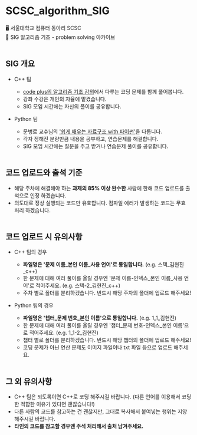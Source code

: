 # SCSC_algorithm_SIG

🖥️ 서울대학교 컴퓨터 동아리 SCSC<br>
📕 SIG 알고리즘 기초 - problem solving 아카이브<br><br>



## SIG 개요

* C++ 팀
  * [code plus의 알고리즘 기초 강의](https://code.plus/course/41, "codeplus link")에서 다루는 코딩 문제를 함께 풀어봅니다.
  * 강좌 수강은 개인의 자율에 맡겼습니다.
  * SIG 모임 시간에는 자신의 풀이를 공유합니다.

* Python 팀
  * 문병로 교수님의 ['쉽게 배우는 자료구조 with 파이썬'](https://www.kyobobook.co.kr/product/detailViewKor.laf?ejkGb=KOR&mallGb=KOR&barcode=9791156645757)을 다룹니다.
  * 각자 정해진 분량만큼 내용을 공부하고, 연습문제를 해결합니다.
  * SIG 모임 시간에는 질문을 주고 받거나 연습문제 풀이를 공유합니다.
<br><br>

## 코드 업로드와 출석 기준

* 해당 주차에 해결해야 하는 **과제의 85% 이상 완수한** 사람에 한해 코드 업로드를 출석으로 인정 하겠습니다.
* 의도대로 정상 실행되는 코드만 유효합니다. 컴파일 에러가 발생하는 코드는 무효 처리 하겠습니다.
<br><br>

## 코드 업로드 시 유의사항

* C++ 팀의 경우
  * **파일명은 '문제 이름_본인 이름_사용 언어'로 통일합니다.** (e.g. 스택_김현진_c++)
  * 한 문제에 대해 여러 풀이를 올릴 경우엔 '문제 이름-인덱스_본인 이름_사용 언어'로 적어주세요. (e.g. 스택-2_김현진_c++)
  * 주차 별로 폴더를 분리하겠습니다. 반드시 해당 주차의 폴더에 업로드 해주세요!


* Python 팀의 경우
  * **파일명은 '챕터_문제 번호_본인 이름'으로 통일합니다.** (e.g. 1_1_김현진)
  * 한 문제에 대해 여러 풀이를 올릴 경우엔 '챕터_문제 번호-인덱스_본인 이름'으로 적어주세요. (e.g. 1_1-2_김현진)
  * 챕터 별로 폴더를 분리하겠습니다. 반드시 해당 챕터의 폴더에 업로드 해주세요!
  * 코딩 문제가 아닌 연산 문제도 이미지 파일이나 txt 파일 등으로 업로드 해주세요.
<br><br>

## 그 외 유의사항

* C++ 팀은 되도록이면 C++로 코딩 해주시길 바랍니다. (다른 언어를 이용해서 코딩한 적합한 이유가 있다면 괜찮습니다!)
* 다른 사람의 코드를 참고하는 건 괜찮지만, 그대로 복사해서 붙여넣는 행위는 지양해주시길 바랍니다.
* **타인의 코드를 참고할 경우엔 주석 처리해서 출처 남겨주세요.**
